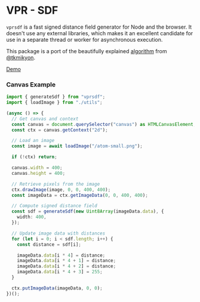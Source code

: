 # VPR - SDF

`vprsdf` is a fast signed distance field generator for Node and the browser. It doesn't use any external libraries, which makes it an excellent candidate for use in a separate thread or worker for asynchronous execution.

This package is a port of the beautifully explained [algorithm](https://tkmikyon.medium.com/computing-the-signed-distance-field-a1fa9ba2fc7d) from [@tkmikyon](https://twitter.com/tkmikyon).

[Demo](https://sdf.vpr-group.ch/)

### Canvas Example

```ts
import { generateSdf } from "vprsdf";
import { loadImage } from "./utils";

(async () => {
  // Get canvas and context
  const canvas = document.querySelector("canvas") as HTMLCanvasElement;
  const ctx = canvas.getContext("2d");

  // Load an image
  const image = await loadImage("/atom-small.png");

  if (!ctx) return;

  canvas.width = 400;
  canvas.height = 400;

  // Retrieve pixels from the image
  ctx.drawImage(image, 0, 0, 400, 400);
  const imageData = ctx.getImageData(0, 0, 400, 400);

  // Compute signed distance field
  const sdf = generateSdf(new Uint8Array(imageData.data), {
    width: 400,
  });

  // Update image data with distances
  for (let i = 0; i < sdf.length; i++) {
    const distance = sdf[i];

    imageData.data[i * 4] = distance;
    imageData.data[i * 4 + 1] = distance;
    imageData.data[i * 4 + 2] = distance;
    imageData.data[i * 4 + 3] = 255;
  }

  ctx.putImageData(imageData, 0, 0);
})();
```
